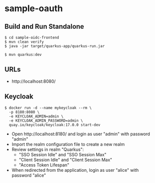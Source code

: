 # sample-oauth

## Build and Run Standalone

~~~
$ cd sample-oidc-frontend
$ mvn clean verify
$ java -jar target/quarkus-app/quarkus-run.jar
~~~

~~~
$ mvn quarkus:dev
~~~

## URLs

- http://localhost:8080/

## Keycloak

~~~
$ docker run -d --name mykeycloak --rm \
  -p 8180:8080 \
  -e KEYCLOAK_ADMIN=admin \
  -e KEYCLOAK_ADMIN_PASSWORD=admin \
  quay.io/keycloak/keycloak:17.0.0 start-dev
~~~

- Open http://localhost:8180/ and login as user "admin" with password "admin"
- Import the realm configuration file to create a new realm
- Review settings in realm "Quarkus":
  - "SSO Session Idle" and "SSO Session Max"
  - "Client Session Idle" and "Client Session Max"
  - "Access Token Lifespan"
- When redirected from the application, login as user "alice" with password "alice"
